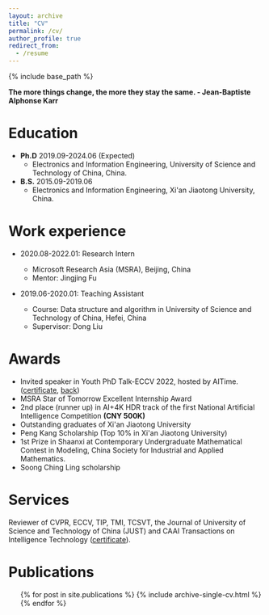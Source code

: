 ```yaml
---
layout: archive
title: "CV"
permalink: /cv/
author_profile: true
redirect_from:
  - /resume
---
```


{% include base_path %}

**The more things change, the more they stay the same. - Jean-Baptiste Alphonse Karr**

Education
======
* **Ph.D** 2019.09-2024.06 (Expected)
  * Electronics and Information Engineering, University of Science and Technology of China, China.
* **B.S.** 2015.09-2019.06
  * Electronics and Information Engineering, Xi\'an Jiaotong University, China.

Work experience
======
* 2020.08-2022.01: Research Intern
  * Microsoft Research Asia (MSRA), Beijing, China
  * Mentor: Jingjing Fu

* 2019.06-2020.01: Teaching Assistant
  * Course: Data structure and algorithm in University of Science and Technology of China, Hefei, China
  * Supervisor: Dong Liu

Awards
======
* Invited speaker in Youth PhD Talk-ECCV 2022, hosted by AITime. ([certificate](https://hitachinsk.github.io/files/AITime_certificate.pdf), [back](https://hitachinsk.github.io/files/AITime_back.pdf))
* MSRA Star of Tomorrow Excellent Internship Award
* 2nd place (runner up) in AI+4K HDR track of the first National Artificial Intelligence Competition **(CNY 500K)**
* Outstanding graduates of Xi\'an Jiaotong University
* Peng Kang Scholarship (Top 10% in Xi\'an Jiaotong University)
* 1st Prize in Shaanxi at Contemporary Undergraduate Mathematical Contest in Modeling, China Society for Industrial and Applied Mathematics.
* Soong Ching Ling scholarship

Services
======
Reviewer of CVPR, ECCV, TIP, TMI, TCSVT, the Journal of University of Science and Technology of China (JUST) and CAAI Transactions on Intelligence Technology ([certificate](https://hitachinsk.github.io/files/CIT2_Reviewer_Certificate_2023.pdf)).

Publications
======
  <ul>{% for post in site.publications %}
    {% include archive-single-cv.html %}
  {% endfor %}</ul>
